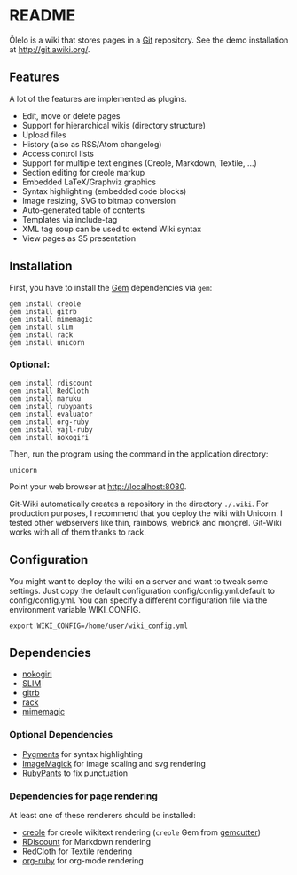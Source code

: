 README
======

Ōlelo is a wiki that stores pages in a [Git][] repository.
See the demo installation at <http://git.awiki.org/>.

Features
--------

A lot of the features are implemented as plugins.

- Edit, move or delete pages
- Support for hierarchical wikis (directory structure)
- Upload files
- History (also as RSS/Atom changelog)
- Access control lists
- Support for multiple text engines (Creole, Markdown, Textile, ...)
- Section editing for creole markup
- Embedded LaTeX/Graphviz graphics
- Syntax highlighting (embedded code blocks)
- Image resizing, SVG to bitmap conversion
- Auto-generated table of contents
- Templates via include-tag
- XML tag soup can be used to extend Wiki syntax
- View pages as S5 presentation

Installation
------------

First, you have to install the [Gem][] dependencies via `gem`:

    gem install creole
    gem install gitrb
    gem install mimemagic
    gem install slim
    gem install rack
    gem install unicorn

### Optional:

    gem install rdiscount
    gem install RedCloth
    gem install maruku
    gem install rubypants
    gem install evaluator
    gem install org-ruby
    gem install yajl-ruby
    gem install nokogiri

Then, run the program using the command in the application directory:

    unicorn

Point your web browser at <http://localhost:8080>.

Git-Wiki automatically creates a repository in the directory `./.wiki`.
For production purposes, I recommend that you deploy the wiki with Unicorn.
I tested other webservers like thin, rainbows, webrick and mongrel.
Git-Wiki works with all of them thanks to rack.

Configuration
-------------

You might want to deploy the wiki on a server and want to tweak some settings.
Just copy the default configuration config/config.yml.default to config/config.yml.
You can specify a different configuration file via the environment variable WIKI_CONFIG.

    export WIKI_CONFIG=/home/user/wiki_config.yml

Dependencies
------------

- [nokogiri][]
- [SLIM][]
- [gitrb][]
- [rack][]
- [mimemagic][]

### Optional Dependencies

- [Pygments][] for syntax highlighting
- [ImageMagick][] for image scaling and svg rendering
- [RubyPants][] to fix punctuation

### Dependencies for page rendering

At least one of these renderers should be installed:

- [creole][] for creole wikitext rendering
  (`creole` Gem from [gemcutter][])
- [RDiscount][] for Markdown rendering
- [RedCloth][] for Textile rendering
- [org-ruby][] for org-mode rendering

[creole]:http://github.com/minad/creole
[mimemagic]:http://github.com/minad/mimemagic
[Gem]:http://rubygems.org
[Git]:http://www.git-scm.org
[rack]:http://rack.rubyforge.org/
[org-ruby]:http://orgmode.org/worg/org-tutorials/org-ruby.php
[GraphViz]:http://www.graphviz.org
[SLIM]:http://github.com/stonean/slim
[nokogiri]:http://nokogiri.org/
[LaTeX]:www.latex-project.org
[pygments]:http://pygments.org/
[RDiscount]:http://github.com/rtomayko/rdiscount
[RedCloth]:http://redcloth.org/
[ImageMagick]:http://www.imagemagick.org/
[gitrb]:http://github.com/minad/gitrb/
[gemcutter]:http://gemcutter.org/
[RubyPants]:http://chneukirchen.org/blog/static/projects/rubypants.html
